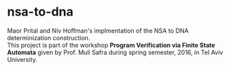 # nsa-to-dna
Maor Prital and Niv Hoffman's implmentation of the NSA to DNA determinization construction. <br>
This project is part of the workshop <b>Program Verification via Finite State Automata</b> given by Prof. Muli Safra during spring semester, 2016, in Tel Aviv University. 
